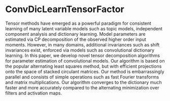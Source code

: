 # ConvDicLearnTensorFactor
Tensor methods have emerged as a powerful paradigm for consistent learning of many latent variable models such as topic models, independent component analysis and dictionary learning. Model parameters are estimated via CP decomposition of the observed higher order input moments. However, in many domains, additional invariances such as shift invariances exist, enforced via models such as convolutional dictionary learning. In this paper, we develop novel tensor decomposition algorithms for parameter estimation of convolutional models. Our algorithm is based on the popular alternating least squares method, but with efficient projections onto the space of stacked circulant matrices. Our method is embarrassingly parallel and consists of simple operations such as fast Fourier transforms and matrix multiplications. Our algorithm converges to the dictionary much faster and more accurately compared to the alternating minimization over filters and activation maps.
